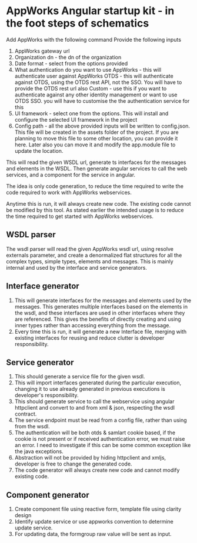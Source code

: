 # AppWorks Angular startup kit - in the foot steps of schematics 
Add AppWorks with the following command
Provide the following inputs
1. AppWorks gateway url
2. Organization dn - the dn of the organization
3. Date format - select from the options provided 
4. What authentication do you want to use
AppWorks - this will authenticate user against AppWorks
OTDS - this will authenticate against OTDS, using the OTDS rest API, not the SSO. You will have to provide the OTDS rest url also
Custom - use this if you want to authenticate against any other identity management or want to use OTDS SSO. you will have to customise the the authentication service for this
5. UI framework - select one from the options. This will install and configure the selected UI framework in the project
6. Config path - all the above provided inputs will be written to config.json. This file will be created in the assets folder of the project. If you are planning to move this file to some other location, you can provide it here. Later also you can move it and modify the app.module file to update the location.

This will read the given WSDL url, generate ts interfaces for the messages and elements in the WSDL. Then generate angular services to call the web services, and a component for the service in angular.

The idea is only code generation, to reduce the time required to write the code required to work with AppWorks webservices. 

Anytime this is run, it will always create new code. The existing code cannot be modified by this tool. As stated earlier the intended usage is to reduce the time required to get started with AppWorks webservices. 


## WSDL parser
The wsdl parser will read the given AppWorks wsdl url, using resolve externals parameter, and create a denormalized flat structures for all the complex types, simple types, elements and messages. This is mainly internal and used by the interface and service generators.

## Interface generator
1. This will generate interfaces for the messages and elements used by the messages. This generates multiple interfaces based on the elements in the wsdl, and these interfaces are used in other interfaces where they are referenced. This gives the benefits of directly creating and using inner types rather than accessing everything from the message. 
2. Every time this is run, it will generate a new Interface file, merging with existing interfaces for reusing and reduce clutter is developer responsibility. 

## Service generator
1. This should generate a service file for the given wsdl. 
2. This will import interfaces generated during the particular execution, changing it to use already generated in previous executions is developer's responsibility. 
3. This should generate service to call the webservice using angular httpclient and convert to and from xml & json, respecting the wsdl contract. 
4. The service endpoint must be read from a config file, rather than using from the wsdl. 
5. The authentication will be both otds & samlart cookie based, if the cookie is not present or if received authentication error, we must raise an error. I need to investigate if this can be some common exception like the java exceptions. 
6. Abstraction will not be provided by hiding httpclient and xmljs, developer is free to change the generated code. 
7. The code generator will always create new code and cannot modify existing code. 

## Component generator 
1. Create component file using reactive form, template file using clarity design 
2. Identify update service or use appworks convention to determine update service. 
3. For updating data, the formgroup raw value will be sent as input. 
